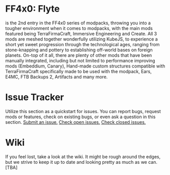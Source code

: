 # FF4x0: Flyte 
is the 2nd entry in the FF4x0 series of modpacks, throwing you into a tougher environment when it comes to modpacks, with the main mods featured being TerraFirmaCraft, Immersive Engineering and Create. All 3 mods are meshed together wonderfully utilizing KubeJS, to experience a short yet sweet progression through the technological ages, ranging from stone-knapping and pottery to establishing off-world bases on foreign planets. On-top of it all, there are plenty of other mods that have been manually integrated, including but not limited to performance improving mods (Embeddium, Canary), Hand-made custom structures compatible with TerraFirmaCraft specifically made to be used with the modpack, Ears, E4MC, FTB Backups 2, Artifacts and many more.
# Issue Tracker
Utilize this section as a quickstart for issues. You can report bugs, request mods or features, check on existing bugs, or even ask a question in this section.
[Submit an issue.](https://github.com/Reddey/FF4x0-Flyte/issues/new/choose)
[Check open issues.](https://github.com/Reddey/FF4x0-Flyte/issues)
[Check closed issues.](https://github.com/Reddey/FF4x0-Flyte/issues?q=is%3Aissue+is%3Aclosed)
# Wiki
If you feel lost, take a look at the wiki. It might be rough around the edges, but we strive to keep it up to date and looking pretty as much as we can. [TBA]
